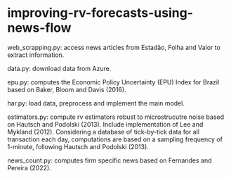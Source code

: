 # improving-rv-forecasts-using-news-flow

web_scrapping.py: access news articles from Estadão, Folha and Valor to extract information. 

data.py: download data from Azure. 

epu.py: computes the Economic Policy Uncertainty (EPU) Index for Brazil based on Baker, Bloom and Davis (2016). 

har.py: load data, preprocess and implement the main model. 

estimators.py: compute rv estimators robust to microstrucutre noise based on Hautsch and Podolski (2013). Include implementation of Lee and Mykland (2012). Considering a database of tick-by-tick data for all transaction each day, computations are based on a sampling frequency of 1-minute, following Hautsch and Podolski (2013). 

news_count.py: computes firm specific news based on Fernandes and Pereira (2022). 
